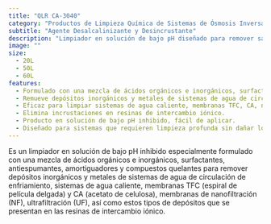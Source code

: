 ```yaml
---
title: "QLR CA-3040"
category: "Productos de Limpieza Química de Sistemas de Ósmosis Inversa, Calderas, Sistemas de Enfriamiento y Procesos de Planta de Alimentos"
subtitle: "Agente Desalcalinizante y Desincrustante"
description: "Limpiador en solución de bajo pH diseñado para remover sarro e incrustaciones formadas en tuberías y sistemas de agua, incluyendo membranas y resinas de intercambio iónico."
image: ""
size:
  - 20L
  - 50L
  - 60L
features:
  - Formulado con una mezcla de ácidos orgánicos e inorgánicos, surfactantes, antiespumantes, amortiguadores y compuestos quelantes.
  - Remueve depósitos inorgánicos y metales de sistemas de agua de circulación y enfriamiento.
  - Eficaz para limpiar sistemas de agua caliente, membranas TFC, CA, nanofiltración (NF) y ultrafiltración (UF).
  - Elimina incrustaciones en resinas de intercambio iónico.
  - Producto en solución de bajo pH inhibido, fácil de aplicar.
  - Diseñado para sistemas que requieren limpieza profunda sin dañar los componentes.
---
```


Es un limpiador en solución de bajo pH inhibido especialmente formulado con una mezcla de ácidos orgánicos e inorgánicos, surfactantes, antiespumantes, amortiguadores y compuestos quelantes para remover depósitos inorgánicos y metales de sistemas de agua de circulación de enfriamiento, sistemas de agua caliente, membranas TFC (espiral de película delgada) y CA (acetato de celulosa), membranas de nanofiltración (NF), ultrafiltración (UF), así como estos tipos de depósitos que se presentan en las resinas de intercambio iónico.
